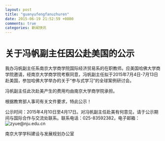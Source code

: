 ```yaml
---
layout: post
title: "guanyufengfanuzhuren"
date: 2015-06-19 21:52:59 +0800
comments: true
categories: 新闻快讯
---
```



关于冯帆副主任因公赴美国的公示
===

  我办冯帆副主任系南京大学商学院国际经济贸易系的在职教师。应美国哈佛大学商学院邀请，经南京大学商学院考察同意，冯帆副主任拟于2015年7月4日-7月13日赴美国，参加哈佛大学举办的关于“参与式学习”的全球案例研讨会。

  冯帆副主任此次赴美产生的费用均由南京大学商学院承担。

  根据教育部人事司有关文件要求，特此公示！

  公示时间：2015年4月10日至4月17日。对冯帆副主任赴美有何意见，请于公示期间与国际合作与交流处联系。联系电话：025-83592382，电子邮箱：![zyue@nju.edu.cn]()

南京大学学科建设与发展规划办公室


